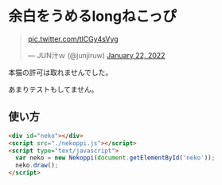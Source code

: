 # 余白をうめるlongねこっぴ

<blockquote class="twitter-tweet"><p lang="und" dir="ltr"><a href="https://t.co/tlCGy4sVyg">pic.twitter.com/tlCGy4sVyg</a></p>&mdash; JUN汁ｗ (@junjiruw) <a href="https://twitter.com/junjiruw/status/1484809038684913664?ref_src=twsrc%5Etfw">January 22, 2022</a></blockquote>

本猫の許可は取れませんでした。

あまりテストもしてません。

## 使い方

```html
<div id="neko"></div>
<script src="./nekoppi.js"></script>
<script type="text/javascript">
  var neko = new Nekoppi(document.getElementById('neko'));
  neko.draw();
</script>
```
